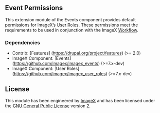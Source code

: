 ## Event Permissions

This extension module of the Events component provides default permissions for ImageX’s [User Roles](http://github.com/imagex/imagex_user_roles). These permissions meet the  requirements to be used in conjunction with the ImageX [Workflow](http://github.com/imagex/imagex_workflow).
 
### Dependencies

* Contrib: [Features] (https://drupal.org/project/features)  (>= 2.0)
* ImageX Component: [Events] (https://github.com/imagex/imagex_events) (>=7.x-dev)
* ImageX Component: [User Roles] (https://github.com/imagex/imagex_user_roles) (>=7.x-dev)

## License

This module has been engineered by [ImageX](http://www.imagexmedia.com) and has been licensed under the [GNU General Public License](http://www.gnu.org/licenses/gpl-2.0.html) version 2.

